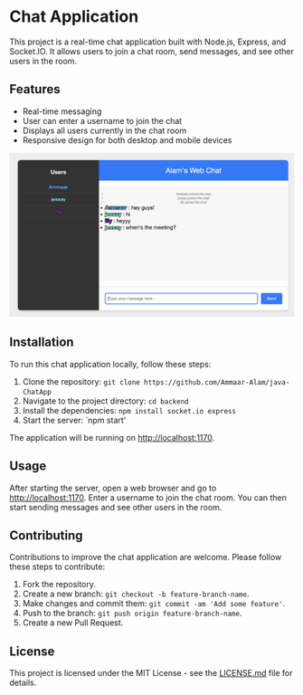 # Chat Application

This project is a real-time chat application built with Node.js, Express, and Socket.IO. It allows users to join a chat room, send messages, and see other users in the room.

## Features

- Real-time messaging
- User can enter a username to join the chat
- Displays all users currently in the chat room
- Responsive design for both desktop and mobile devices
  
![Chat GUI](https://github.com/Ammaar-Alam/java-ChatApp/blob/main/WebChatGUI.png?raw=true)

## Installation

To run this chat application locally, follow these steps:

1. Clone the repository: `git clone https://github.com/Ammaar-Alam/java-ChatApp`
2. Navigate to the project directory: `cd backend`
3. Install the dependencies: `npm install socket.io express`
4. Start the server: `npm start'

The application will be running on [http://localhost:1170](http://localhost:1170).

## Usage

After starting the server, open a web browser and go to [http://localhost:1170](http://localhost:1170). Enter a username to join the chat room. You can then start sending messages and see other users in the room.

## Contributing

Contributions to improve the chat application are welcome. Please follow these steps to contribute:

1. Fork the repository.
2. Create a new branch: `git checkout -b feature-branch-name`.
3. Make changes and commit them: `git commit -am 'Add some feature'`.
4. Push to the branch: `git push origin feature-branch-name`.
5. Create a new Pull Request.

## License

This project is licensed under the MIT License - see the [LICENSE.md](LICENSE) file for details.
